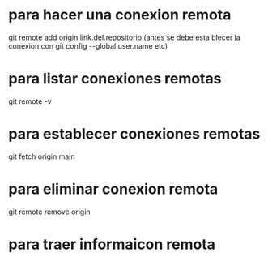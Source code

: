 
# para hacer una conexion remota

git remote add origin link.del.repositorio
(antes se debe esta blecer la conexion con git config --global user.name etc)

# para listar conexiones remotas

git remote -v

# para establecer conexiones remotas 

git fetch origin main

# para eliminar conexion remota

git remote remove origin 

# para traer informaicon remota 

